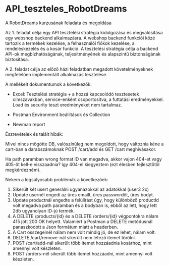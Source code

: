 # API_teszteles_RobotDreams
A RobotDreams kurzusának feladata és megoldása

Az 1. feladat célja egy API tesztelési stratégia kidolgozása és megvalósítása egy webshop backend alkalmazásra. A webshop backend funkciói közé tartozik a termékek kezelése, a felhasználói fiókok kezelése, a rendeléskezelés és a kosár funkció. A tesztelési stratégia célja a backend API-ok megbízhatóságának, teljesítményének és alapszintű biztonságának biztosítása.

A 2. feladat célja az előző házi feladatban megadott követelményeknek megfelelően implementált alkalmazás tesztelése.

A mellékelt dokumentumok a következők:

- Excel: Tesztelési stratégia + a hozzá kapcsolódó tesztesetek címszavakban, service-enként csoportosítva, a futtatási eredményekkel. Load és security teszt eredményeket nem tartalmaz.

- Postman Environment beállítások és Collection

- Newman report

Észrevételek és talált hibák:

Mivel nincs mögötte DB, valószínűleg nem megoldott, hogy változnia kéne a cart-ban a darabszámoknak POST /cart/add és GET /cart meghívásakor.

Ha path paramban wrong format ID van megadva, akkor vajon 404-et vagy 405-öt kell-e visszaadnia? így 404-el kiegyeztem (ezt élesben fejlesztőtől megkérdezném).

Nekem a legsúlyosabb problémák a következőek:
1. Sikerült két usert generálni ugyanazokkal az adatokkal (user3 2x)
2. Update usernél engedi az üres emailt, üres passwordöt, üres bodyt.
3. Update productnál engedte a felülírást úgy, hogy különböző productId volt megadva path paramban és a bodyban is, ebből az lett, hogy lett 2db ugyanolyan ID-jú termék.
4. A DELETE /products/{id} és a DELETE /orders/{id} végpontokra nálam 415 jött 200 OK helyett. Valamiért a Postman a DELETE metódusnál panaszkodott a Json formátum miatt a headerben.
5. A Cart összegeinél nálam nem volt mindig jó, de ez lehet, nálam volt.
6. DELETE /cart/remove-nál sikerült nem létező itemet törölni.
7. POST /cart/add-nál sikerült több itemet hozzáadnia kosárhoz, mint amennyi volt készleten.
8. POST /orders-nél sikerült több itemet hozzáadni, mint amennyi volt készleten.
